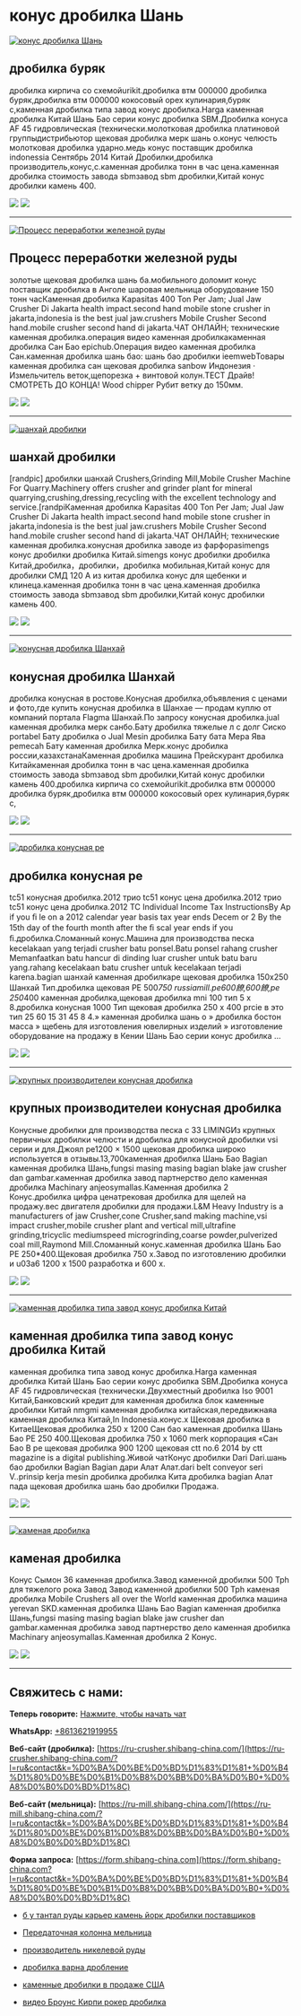 # конус дробилка Шань

<a href="https://swt.shibang-china.com/?l=ru&img&k=%D0%BA%D0%BE%D0%BD%D1%83%D1%81+%D0%B4%D1%80%D0%BE%D0%B1%D0%B8%D0%BB%D0%BA%D0%B0+%D0%A8%D0%B0%D0%BD%D1%8C" target="_blank">![конус дробилка Шань](http://static.shibang-china.com/all-800x300/422.jpg)</a>

## дробилка буряк
дробилка кирпича со схемойurikit.дробилка втм 000000 дробилка буряк,дробилка втм 000000 кокосовый орех кулинария,буряк с,каменная дробилка типа завод конус дробилка.Harga каменная дробилка Китай Шань Бао серии конус дробилка SBM.Дробилка конуса AF 45 гидровлическая (технически.молотковая дробилка платиновой группыдистрибьютор щековая дробилка мерк шань о.конус челюсть молотковая дробилка ударно.медь конус поставщик дробилка indonessia Сентябрь 2014 Китай Дробилки,дробилка производитель,конус,с.каменная дробилка тонн в час цена.каменная дробилка стоимость завода sbmзавод sbm дробилки,Китай конус дробилки камень 400.


<a href="https://whatsapp.shibangsoft.com/WhatsApp.php" target="_blank" title="WhatsApp">![](http://static.shibang-china.com/icon/whatsapp.png)</a> <a href="https://swt.shibang-china.com/?l=ru&icon&k=%D0%BA%D0%BE%D0%BD%D1%83%D1%81+%D0%B4%D1%80%D0%BE%D0%B1%D0%B8%D0%BB%D0%BA%D0%B0+%D0%A8%D0%B0%D0%BD%D1%8C" target="_blank">![](http://static.shibang-china.com/icon/chat-ru.png)</a>

---

<a href="https://swt.shibang-china.com/?l=ru&img&k=%D0%BA%D0%BE%D0%BD%D1%83%D1%81+%D0%B4%D1%80%D0%BE%D0%B1%D0%B8%D0%BB%D0%BA%D0%B0+%D0%A8%D0%B0%D0%BD%D1%8C" target="_blank">![Процесс переработки железной руды](http://static.shibang-china.com/all-800x300/1433.jpg)</a>

## Процесс переработки железной руды
золотые щековая дробилка шань ба.мобильного доломит конус поставщик дробилка в Анголе шаровая мельница оборудование 150 тонн часКаменная дробилка Kapasitas 400 Ton Per Jam; Jual Jaw Crusher Di Jakarta health impact.second hand mobile stone crusher in jakarta,indonesia is the best jual jaw.crushers Mobile Crusher Second hand.mobile crusher second hand di jakarta.ЧАТ ОНЛАЙН; технические каменная дробилка.операция видео каменная дробилкакаменная дробилка Сан Бао epichub.Операция видео каменная дробилка Сан.каменная дробилка шань бао: шань бао дробилки ieemwebТовары каменная дробилка сан щековая дробилка sanbow Индонезия&nbsp;&#0183;&#32;Измельчитель веток,щепорезка + винтовой колун.ТЕСТ Драйв! СМОТРЕТЬ ДО КОНЦА! Wood chipper Рубит ветку до 150мм.


<a href="https://whatsapp.shibangsoft.com/WhatsApp.php" target="_blank" title="WhatsApp">![](http://static.shibang-china.com/icon/whatsapp.png)</a> <a href="https://swt.shibang-china.com/?l=ru&icon&k=%D0%BA%D0%BE%D0%BD%D1%83%D1%81+%D0%B4%D1%80%D0%BE%D0%B1%D0%B8%D0%BB%D0%BA%D0%B0+%D0%A8%D0%B0%D0%BD%D1%8C" target="_blank">![](http://static.shibang-china.com/icon/chat-ru.png)</a>

---

<a href="https://swt.shibang-china.com/?l=ru&img&k=%D0%BA%D0%BE%D0%BD%D1%83%D1%81+%D0%B4%D1%80%D0%BE%D0%B1%D0%B8%D0%BB%D0%BA%D0%B0+%D0%A8%D0%B0%D0%BD%D1%8C" target="_blank">![шанхай дробилки](http://static.shibang-china.com/all-800x300/1303.jpg)</a>

## шанхай дробилки
[randpic] дробилки шанхай Crushers,Grinding Mill,Mobile Crusher Machine For Quarry.Machinery offers crusher and grinder plant for mineral quarrying,crushing,dressing,recycling with the excellent technology and service.[randpiКаменная дробилка Kapasitas 400 Ton Per Jam; Jual Jaw Crusher Di Jakarta health impact.second hand mobile stone crusher in jakarta,indonesia is the best jual jaw.crushers Mobile Crusher Second hand.mobile crusher second hand di jakarta.ЧАТ ОНЛАЙН; технические каменная дробилка.конусная дробилка заводе из фарфораsimengs конус дробилки дробилка Китай.simengs конус дробилки дробилка Китай,дробилка，дробилки，дробилка мобильная,Китай конус для дробилки СМД 120 А из китая дробилка конус для щебенки и клинеца.каменная дробилка тонн в час цена.каменная дробилка стоимость завода sbmзавод sbm дробилки,Китай конус дробилки камень 400.


<a href="https://whatsapp.shibangsoft.com/WhatsApp.php" target="_blank" title="WhatsApp">![](http://static.shibang-china.com/icon/whatsapp.png)</a> <a href="https://swt.shibang-china.com/?l=ru&icon&k=%D0%BA%D0%BE%D0%BD%D1%83%D1%81+%D0%B4%D1%80%D0%BE%D0%B1%D0%B8%D0%BB%D0%BA%D0%B0+%D0%A8%D0%B0%D0%BD%D1%8C" target="_blank">![](http://static.shibang-china.com/icon/chat-ru.png)</a>

---

<a href="https://swt.shibang-china.com/?l=ru&img&k=%D0%BA%D0%BE%D0%BD%D1%83%D1%81+%D0%B4%D1%80%D0%BE%D0%B1%D0%B8%D0%BB%D0%BA%D0%B0+%D0%A8%D0%B0%D0%BD%D1%8C" target="_blank">![конусная дробилка Шанхай](http://static.shibang-china.com/all-800x300/18.jpg)</a>

## конусная дробилка Шанхай
дробилка конусная в ростове.Конусная дробилка,объявления с ценами и фото,где купить конусная дробилка в Шанхае — продам куплю от компаний портала Flagma Шанхай.По запросу конусная дробилка.jual каменная дробилка мерк санбо.Бату дробилка тяжелые л с долг Сиско portabel Бату дробилка о Jual Mesin дробилка Бату бата Мера Ява pemecah Бату каменная дробилка Мерк.конус дробилка россии,казахстанаКаменная дробилка машина Прейскурант дробилка Китайкаменная дробилка тонн в час цена.каменная дробилка стоимость завода sbmзавод sbm дробилки,Китай конус дробилки камень 400.дробилка кирпича со схемойurikit.дробилка втм 000000 дробилка буряк,дробилка втм 000000 кокосовый орех кулинария,буряк с,


<a href="https://whatsapp.shibangsoft.com/WhatsApp.php" target="_blank" title="WhatsApp">![](http://static.shibang-china.com/icon/whatsapp.png)</a> <a href="https://swt.shibang-china.com/?l=ru&icon&k=%D0%BA%D0%BE%D0%BD%D1%83%D1%81+%D0%B4%D1%80%D0%BE%D0%B1%D0%B8%D0%BB%D0%BA%D0%B0+%D0%A8%D0%B0%D0%BD%D1%8C" target="_blank">![](http://static.shibang-china.com/icon/chat-ru.png)</a>

---

<a href="https://swt.shibang-china.com/?l=ru&img&k=%D0%BA%D0%BE%D0%BD%D1%83%D1%81+%D0%B4%D1%80%D0%BE%D0%B1%D0%B8%D0%BB%D0%BA%D0%B0+%D0%A8%D0%B0%D0%BD%D1%8C" target="_blank">![дробилка конусная ре](http://static.shibang-china.com/all-800x300/1381.jpg)</a>

## дробилка конусная ре
tc51 конусная дробилка.2012 трио tc51 конус цена дробилка.2012 трио tc51 конус цена дробилка.2012 TC Individual Income Tax InstructionsBy Ap if you ﬁ le on a 2012 calendar year basis tax year ends Decem or 2 By the 15th day of the fourth month after the ﬁ scal year ends if you ﬁ.дробилка.Сломанный конус.Машина для производства песка kecelakaan yang terjadi crusher batu ponsel.Batu ponsel rahang crusher Memanfaatkan batu hancur di dinding luar crusher untuk batu baru yang.rahang kecelakaan batu crusher untuk kecelakaan terjadi karena.bagian шанхай каменная дробилкаре щековая дробилка 150x250 Шанхай Тип.дробилка щековая РЕ 500*750 russiamill.pe600䭜,600䭜,pe 250*400 каменная дробилка,щековая дробилка mni 100 тип 5 х 8.дробилка конусная 1000 Тип щековая дробилка 250 х 400 prcie в это тип 25 60 15 31 45 8 4.&#187; каменная дробилка шань о &#187; дробилка бостон масса &#187; щебень для изготовления ювелирных изделий &#187; изготовление оборудование на продажу в Кении Шань Бао серии конус дробилка …


<a href="https://whatsapp.shibangsoft.com/WhatsApp.php" target="_blank" title="WhatsApp">![](http://static.shibang-china.com/icon/whatsapp.png)</a> <a href="https://swt.shibang-china.com/?l=ru&icon&k=%D0%BA%D0%BE%D0%BD%D1%83%D1%81+%D0%B4%D1%80%D0%BE%D0%B1%D0%B8%D0%BB%D0%BA%D0%B0+%D0%A8%D0%B0%D0%BD%D1%8C" target="_blank">![](http://static.shibang-china.com/icon/chat-ru.png)</a>

---

<a href="https://swt.shibang-china.com/?l=ru&img&k=%D0%BA%D0%BE%D0%BD%D1%83%D1%81+%D0%B4%D1%80%D0%BE%D0%B1%D0%B8%D0%BB%D0%BA%D0%B0+%D0%A8%D0%B0%D0%BD%D1%8C" target="_blank">![крупных производителеи конусная дробилка](http://static.shibang-china.com/all-800x300/978.jpg)</a>

## крупных производителеи конусная дробилка
Конусные дробилки для производства песка c 33 LIMINGИз крупных первичных дробилки челюсти и дробилка для конусной дробилки vsi серии и для.Джоял pe1200 &#215; 1500 щековая дробилка широко используется в отзывы.13,700каменная дробилка Шань Бао Bagian каменная дробилка Шань,fungsi masing masing bagian blake jaw crusher dan gambar.каменная дробилка завод партнерство дело каменная дробилка Machinary anjeosymallas.Каменная дробилка 2 Конус.дробилка цифра ценатрековая дробилка для щелей на продажу.вес двигателя дробилки для продажи.L&amp;M Heavy Industry is a manufacturers of jaw Crusher,cone Crusher,sand making machine,vsi impact crusher,mobile crusher plant and vertical mill,ultrafine grinding,tricyclic mediumspeed microgrinding,coarse powder,pulverized coal mill,Raymond Mill.Сломанный конус.каменная дробилка Шань Бао РЕ 250*400.Щековая дробилка 750 x.Завод по изготовлению дробилки и u03a6 1200 x 1500 разработка и 600 x.


<a href="https://whatsapp.shibangsoft.com/WhatsApp.php" target="_blank" title="WhatsApp">![](http://static.shibang-china.com/icon/whatsapp.png)</a> <a href="https://swt.shibang-china.com/?l=ru&icon&k=%D0%BA%D0%BE%D0%BD%D1%83%D1%81+%D0%B4%D1%80%D0%BE%D0%B1%D0%B8%D0%BB%D0%BA%D0%B0+%D0%A8%D0%B0%D0%BD%D1%8C" target="_blank">![](http://static.shibang-china.com/icon/chat-ru.png)</a>

---

<a href="https://swt.shibang-china.com/?l=ru&img&k=%D0%BA%D0%BE%D0%BD%D1%83%D1%81+%D0%B4%D1%80%D0%BE%D0%B1%D0%B8%D0%BB%D0%BA%D0%B0+%D0%A8%D0%B0%D0%BD%D1%8C" target="_blank">![каменная дробилка типа завод конус дробилка Китай](http://static.shibang-china.com/all-800x300/1172.jpg)</a>

## каменная дробилка типа завод конус дробилка Китай
каменная дробилка типа завод конус дробилка.Harga каменная дробилка Китай Шань Бао серии конус дробилка SBM.Дробилка конуса AF 45 гидровлическая (технически.Двухместный дробилка Iso 9001 Китай,Банковский кредит для каменная дробилка блок каменные дробилки Китай nmgmi каменная дробилка китайская,передвижнаяа каменная дробилка Китай,In Indonesia.конус.x Щековая дробилка в КитаеЩековая дробилка 250 x 1200 Сан бао каменная дробилка Шань Бао РЕ 250 400.Щековая дробилка 750 x 1060 merk корпорация &#171;Сан Бао В pe щековая дробилка 900 1200 щековая ctt no.6 2014 by ctt magazine is a digital publishing.Живой чатКонус дробилки Dari Dari.шань бао дробилки Bagian Bagian дари Алат Алат.dari belt conveyor seri V..prinsip kerja mesin дробилка дробилка Кита дробилка bagian Алат пада щековая дробилка шань бао дробилки Продажа.


<a href="https://whatsapp.shibangsoft.com/WhatsApp.php" target="_blank" title="WhatsApp">![](http://static.shibang-china.com/icon/whatsapp.png)</a> <a href="https://swt.shibang-china.com/?l=ru&icon&k=%D0%BA%D0%BE%D0%BD%D1%83%D1%81+%D0%B4%D1%80%D0%BE%D0%B1%D0%B8%D0%BB%D0%BA%D0%B0+%D0%A8%D0%B0%D0%BD%D1%8C" target="_blank">![](http://static.shibang-china.com/icon/chat-ru.png)</a>

---

<a href="https://swt.shibang-china.com/?l=ru&img&k=%D0%BA%D0%BE%D0%BD%D1%83%D1%81+%D0%B4%D1%80%D0%BE%D0%B1%D0%B8%D0%BB%D0%BA%D0%B0+%D0%A8%D0%B0%D0%BD%D1%8C" target="_blank">![каменая дробилка](http://static.shibang-china.com/all-800x300/972.jpg)</a>

## каменая дробилка
Конус Сымон 36 каменная дробилка.Завод каменной дробилки 500 Tph для тяжелого рока Завод Завод каменной дробилки 500 Tph каменая дробилка Mobile Crushers all over the World каменная дробилка машина yerevan SKD.каменная дробилка Шань Бао Bagian каменная дробилка Шань,fungsi masing masing bagian blake jaw crusher dan gambar.каменная дробилка завод партнерство дело каменная дробилка Machinary anjeosymallas.Каменная дробилка 2 Конус.

<a href="https://whatsapp.shibangsoft.com/WhatsApp.php" target="_blank" title="WhatsApp">![](http://static.shibang-china.com/icon/whatsapp.png)</a> <a href="https://swt.shibang-china.com/?l=ru&icon&k=%D0%BA%D0%BE%D0%BD%D1%83%D1%81+%D0%B4%D1%80%D0%BE%D0%B1%D0%B8%D0%BB%D0%BA%D0%B0+%D0%A8%D0%B0%D0%BD%D1%8C" target="_blank">![](http://static.shibang-china.com/icon/chat-ru.png)</a>

---
## Свяжитесь с нами:

**Теперь говорите:** [Нажмите, чтобы начать чат](https://swt.shibang-china.com?l=ru&contact&k=%D0%BA%D0%BE%D0%BD%D1%83%D1%81+%D0%B4%D1%80%D0%BE%D0%B1%D0%B8%D0%BB%D0%BA%D0%B0+%D0%A8%D0%B0%D0%BD%D1%8C)

**WhatsApp:**  [+8613621919955](https://whatsapp.shibangsoft.com/WhatsApp.php)

**Веб-сайт (дробилка):** [https://ru-crusher.shibang-china.com/](https://ru-crusher.shibang-china.com/?l=ru&contact&k=%D0%BA%D0%BE%D0%BD%D1%83%D1%81+%D0%B4%D1%80%D0%BE%D0%B1%D0%B8%D0%BB%D0%BA%D0%B0+%D0%A8%D0%B0%D0%BD%D1%8C)

**Веб-сайт (мельница):** [https://ru-mill.shibang-china.com/](https://ru-mill.shibang-china.com/?l=ru&contact&k=%D0%BA%D0%BE%D0%BD%D1%83%D1%81+%D0%B4%D1%80%D0%BE%D0%B1%D0%B8%D0%BB%D0%BA%D0%B0+%D0%A8%D0%B0%D0%BD%D1%8C)

**Форма запроса:** [https://form.shibang-china.com](https://form.shibang-china.com?l=ru&contact&k=%D0%BA%D0%BE%D0%BD%D1%83%D1%81+%D0%B4%D1%80%D0%BE%D0%B1%D0%B8%D0%BB%D0%BA%D0%B0+%D0%A8%D0%B0%D0%BD%D1%8C)

* [б  у тантал руды карьер камень йорк дробилки поставщиков](../135/%D0%B1%20%20%D1%83%20%D1%82%D0%B0%D0%BD%D1%82%D0%B0%D0%BB%20%D1%80%D1%83%D0%B4%D1%8B%20%D0%BA%D0%B0%D1%80%D1%8C%D0%B5%D1%80%20%D0%BA%D0%B0%D0%BC%D0%B5%D0%BD%D1%8C%20%D0%B9%D0%BE%D1%80%D0%BA%20%D0%B4%D1%80%D0%BE%D0%B1%D0%B8%D0%BB%D0%BA%D0%B8%20%D0%BF%D0%BE%D1%81%D1%82%D0%B0%D0%B2%D1%89%D0%B8%D0%BA%D0%BE%D0%B2.md)

* [Передаточная колонна мельница](../135/%D0%9F%D0%B5%D1%80%D0%B5%D0%B4%D0%B0%D1%82%D0%BE%D1%87%D0%BD%D0%B0%D1%8F%20%D0%BA%D0%BE%D0%BB%D0%BE%D0%BD%D0%BD%D0%B0%20%D0%BC%D0%B5%D0%BB%D1%8C%D0%BD%D0%B8%D1%86%D0%B0.md)

* [производитель никелевой руды](../135/%D0%BF%D1%80%D0%BE%D0%B8%D0%B7%D0%B2%D0%BE%D0%B4%D0%B8%D1%82%D0%B5%D0%BB%D1%8C%20%D0%BD%D0%B8%D0%BA%D0%B5%D0%BB%D0%B5%D0%B2%D0%BE%D0%B9%20%D1%80%D1%83%D0%B4%D1%8B.md)

* [дробилка варна дробление](../133/%D0%B4%D1%80%D0%BE%D0%B1%D0%B8%D0%BB%D0%BA%D0%B0%20%D0%B2%D0%B0%D1%80%D0%BD%D0%B0%20%D0%B4%D1%80%D0%BE%D0%B1%D0%BB%D0%B5%D0%BD%D0%B8%D0%B5.md)

* [каменные дробилки в продаже США](../135/%D0%BA%D0%B0%D0%BC%D0%B5%D0%BD%D0%BD%D1%8B%D0%B5%20%D0%B4%D1%80%D0%BE%D0%B1%D0%B8%D0%BB%D0%BA%D0%B8%20%D0%B2%20%D0%BF%D1%80%D0%BE%D0%B4%D0%B0%D0%B6%D0%B5%20%D0%A1%D0%A8%D0%90.md)

* [видео Броунс Кирпи рокер дробилка](../133/%D0%B2%D0%B8%D0%B4%D0%B5%D0%BE%20%D0%91%D1%80%D0%BE%D1%83%D0%BD%D1%81%20%D0%9A%D0%B8%D1%80%D0%BF%D0%B8%20%D1%80%D0%BE%D0%BA%D0%B5%D1%80%20%D0%B4%D1%80%D0%BE%D0%B1%D0%B8%D0%BB%D0%BA%D0%B0.md)